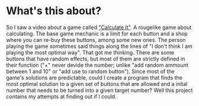 # What's this about?
So I saw a video about a game called ["Calculate It"](https://store.steampowered.com/app/3043740/Calculate_It/). A rougelike game about calculating. The base game mechanic is a limit for each button and a shop where you can re-buy these buttons, among some new ones. The person playing the game sometimes said things along the lines of "I don't think I am playing the most optimal way". That got me thinking. There are some buttons that have random effects, but most of them are strictly defined in their function ("+" never devide the number; unlike "add random ammount between 1 and 10" or "add use to random button"). Since most of the game's solutions are predictable, could I create a program that finds the most optimal solution to a given set of buttons that are allowed and a inital number that needs to be turned into a given target number? Well this project contains my attempts at finding out if I could.
